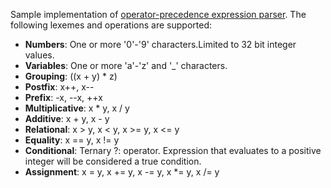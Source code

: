 Sample implementation of [operator-precedence expression parser](https://en.wikipedia.org/wiki/Operator-precedence_parser). The following lexemes and operations are supported:

- **Numbers**:               One or more '0'-'9' characters.Limited  to 32 bit integer values.
- **Variables**:             One or more 'a'-'z' and '_' characters.
- **Grouping**:              ((x + y) * z)
- **Postfix**:               x++, x--
- **Prefix**:                -x, --x, ++x
- **Multiplicative**:        x * y, x / y
- **Additive**:              x + y, x - y
- **Relational**:            x > y, x < y, x >= y, x <= y
- **Equality**:              x == y, x != y
- **Conditional**:           Ternary ?: operator. Expression that evaluates to a positive integer will be considered a true condition.
- **Assignment**:            x = y, x += y, x -= y, x *= y, x /= y
